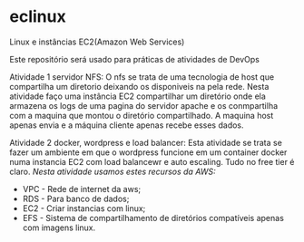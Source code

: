 # eclinux
Linux e instâncias EC2(Amazon Web Services)

Este repositório será usado para práticas de atividades de DevOps

Atividade 1 servidor NFS:
O nfs se trata de uma tecnologia de host que compartilha um diretorio deixando os disponiveis na pela rede. Nesta atividade faço uma instância EC2 compartilhar um diretório onde ela armazena os logs de uma pagina do servidor apache e os conmpartilha com a maquina que montou o diretório compartilhado.
A maquina host apenas envia e a máquina cliente apenas recebe esses dados.

Atividade 2 docker, wordpress e load balancer:
Esta atividade se trata se fazer um ambiente em que o wordpress funcione em um container docker numa instancia EC2 com load balancewr e auto escaling. Tudo no free tier é claro.
*Nesta atividade usamos estes recursos da AWS:*
- VPC - Rede de internet da aws;
- RDS - Para banco de dados;
- EC2 - Criar instancias com linux;
- EFS - Sistema de compartilhamento de diretórios compatíveis apenas com imagens linux.
